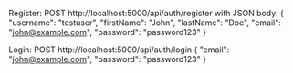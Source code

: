 Register: POST http://localhost:5000/api/auth/register with JSON body:
{
  "username": "testuser",
  "firstName": "John",
  "lastName": "Doe",
  "email": "john@example.com",
  "password": "password123"
}


Login: POST http://localhost:5000/api/auth/login
{
  "email": "john@example.com",
  "password": "password123"
}
